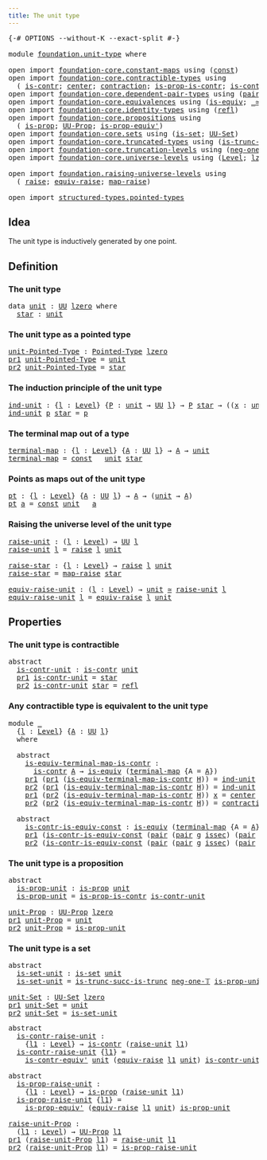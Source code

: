 ```yaml
---
title: The unit type
---
```


<pre class="Agda"><a id="39" class="Symbol">{-#</a> <a id="43" class="Keyword">OPTIONS</a> <a id="51" class="Pragma">--without-K</a> <a id="63" class="Pragma">--exact-split</a> <a id="77" class="Symbol">#-}</a>

<a id="82" class="Keyword">module</a> <a id="89" href="foundation.unit-type.html" class="Module">foundation.unit-type</a> <a id="110" class="Keyword">where</a>

<a id="117" class="Keyword">open</a> <a id="122" class="Keyword">import</a> <a id="129" href="foundation-core.constant-maps.html" class="Module">foundation-core.constant-maps</a> <a id="159" class="Keyword">using</a> <a id="165" class="Symbol">(</a><a id="166" href="foundation-core.constant-maps.html#216" class="Function">const</a><a id="171" class="Symbol">)</a>
<a id="173" class="Keyword">open</a> <a id="178" class="Keyword">import</a> <a id="185" href="foundation-core.contractible-types.html" class="Module">foundation-core.contractible-types</a> <a id="220" class="Keyword">using</a>
  <a id="228" class="Symbol">(</a> <a id="230" href="foundation-core.contractible-types.html#1006" class="Function">is-contr</a><a id="238" class="Symbol">;</a> <a id="240" href="foundation-core.contractible-types.html#1098" class="Function">center</a><a id="246" class="Symbol">;</a> <a id="248" href="foundation-core.contractible-types.html#1438" class="Function">contraction</a><a id="259" class="Symbol">;</a> <a id="261" href="foundation-core.contractible-types.html#6620" class="Function">is-prop-is-contr</a><a id="277" class="Symbol">;</a> <a id="279" href="foundation-core.contractible-types.html#3813" class="Function">is-contr-equiv&#39;</a><a id="294" class="Symbol">)</a>
<a id="296" class="Keyword">open</a> <a id="301" class="Keyword">import</a> <a id="308" href="foundation-core.dependent-pair-types.html" class="Module">foundation-core.dependent-pair-types</a> <a id="345" class="Keyword">using</a> <a id="351" class="Symbol">(</a><a id="352" href="foundation-core.dependent-pair-types.html#588" class="InductiveConstructor">pair</a><a id="356" class="Symbol">;</a> <a id="358" href="foundation-core.dependent-pair-types.html#605" class="Field">pr1</a><a id="361" class="Symbol">;</a> <a id="363" href="foundation-core.dependent-pair-types.html#617" class="Field">pr2</a><a id="366" class="Symbol">)</a>
<a id="368" class="Keyword">open</a> <a id="373" class="Keyword">import</a> <a id="380" href="foundation-core.equivalences.html" class="Module">foundation-core.equivalences</a> <a id="409" class="Keyword">using</a> <a id="415" class="Symbol">(</a><a id="416" href="foundation-core.equivalences.html#1556" class="Function">is-equiv</a><a id="424" class="Symbol">;</a> <a id="426" href="foundation-core.equivalences.html#1621" class="Function Operator">_≃_</a><a id="429" class="Symbol">)</a>
<a id="431" class="Keyword">open</a> <a id="436" class="Keyword">import</a> <a id="443" href="foundation-core.identity-types.html" class="Module">foundation-core.identity-types</a> <a id="474" class="Keyword">using</a> <a id="480" class="Symbol">(</a><a id="481" href="foundation-core.identity-types.html#1820" class="InductiveConstructor">refl</a><a id="485" class="Symbol">)</a>
<a id="487" class="Keyword">open</a> <a id="492" class="Keyword">import</a> <a id="499" href="foundation-core.propositions.html" class="Module">foundation-core.propositions</a> <a id="528" class="Keyword">using</a>
  <a id="536" class="Symbol">(</a> <a id="538" href="foundation-core.propositions.html#1309" class="Function">is-prop</a><a id="545" class="Symbol">;</a> <a id="547" href="foundation-core.propositions.html#1393" class="Function">UU-Prop</a><a id="554" class="Symbol">;</a> <a id="556" href="foundation-core.propositions.html#4884" class="Function">is-prop-equiv&#39;</a><a id="570" class="Symbol">)</a>
<a id="572" class="Keyword">open</a> <a id="577" class="Keyword">import</a> <a id="584" href="foundation-core.sets.html" class="Module">foundation-core.sets</a> <a id="605" class="Keyword">using</a> <a id="611" class="Symbol">(</a><a id="612" href="foundation-core.sets.html#1113" class="Function">is-set</a><a id="618" class="Symbol">;</a> <a id="620" href="foundation-core.sets.html#1190" class="Function">UU-Set</a><a id="626" class="Symbol">)</a>
<a id="628" class="Keyword">open</a> <a id="633" class="Keyword">import</a> <a id="640" href="foundation-core.truncated-types.html" class="Module">foundation-core.truncated-types</a> <a id="672" class="Keyword">using</a> <a id="678" class="Symbol">(</a><a id="679" href="foundation-core.truncated-types.html#2485" class="Function">is-trunc-succ-is-trunc</a><a id="701" class="Symbol">)</a>
<a id="703" class="Keyword">open</a> <a id="708" class="Keyword">import</a> <a id="715" href="foundation-core.truncation-levels.html" class="Module">foundation-core.truncation-levels</a> <a id="749" class="Keyword">using</a> <a id="755" class="Symbol">(</a><a id="756" href="foundation-core.truncation-levels.html#448" class="Function">neg-one-𝕋</a><a id="765" class="Symbol">)</a>
<a id="767" class="Keyword">open</a> <a id="772" class="Keyword">import</a> <a id="779" href="foundation-core.universe-levels.html" class="Module">foundation-core.universe-levels</a> <a id="811" class="Keyword">using</a> <a id="817" class="Symbol">(</a><a id="818" href="Agda.Primitive.html#597" class="Postulate">Level</a><a id="823" class="Symbol">;</a> <a id="825" href="Agda.Primitive.html#764" class="Primitive">lzero</a><a id="830" class="Symbol">;</a> <a id="832" href="foundation-core.universe-levels.html#235" class="Primitive">UU</a><a id="834" class="Symbol">)</a>

<a id="837" class="Keyword">open</a> <a id="842" class="Keyword">import</a> <a id="849" href="foundation.raising-universe-levels.html" class="Module">foundation.raising-universe-levels</a> <a id="884" class="Keyword">using</a>
  <a id="892" class="Symbol">(</a> <a id="894" href="foundation.raising-universe-levels.html#973" class="Datatype">raise</a><a id="899" class="Symbol">;</a> <a id="901" href="foundation.raising-universe-levels.html#1550" class="Function">equiv-raise</a><a id="912" class="Symbol">;</a> <a id="914" href="foundation.raising-universe-levels.html#1038" class="InductiveConstructor">map-raise</a><a id="923" class="Symbol">)</a>

<a id="926" class="Keyword">open</a> <a id="931" class="Keyword">import</a> <a id="938" href="structured-types.pointed-types.html" class="Module">structured-types.pointed-types</a>
</pre>
## Idea

The unit type is inductively generated by one point.

## Definition

### The unit type

<pre class="Agda"><a id="1079" class="Keyword">data</a> <a id="unit"></a><a id="1084" href="foundation.unit-type.html#1084" class="Datatype">unit</a> <a id="1089" class="Symbol">:</a> <a id="1091" href="foundation-core.universe-levels.html#235" class="Primitive">UU</a> <a id="1094" href="Agda.Primitive.html#764" class="Primitive">lzero</a> <a id="1100" class="Keyword">where</a>
  <a id="unit.star"></a><a id="1108" href="foundation.unit-type.html#1108" class="InductiveConstructor">star</a> <a id="1113" class="Symbol">:</a> <a id="1115" href="foundation.unit-type.html#1084" class="Datatype">unit</a>
</pre>
### The unit type as a pointed type

<pre class="Agda"><a id="unit-Pointed-Type"></a><a id="1170" href="foundation.unit-type.html#1170" class="Function">unit-Pointed-Type</a> <a id="1188" class="Symbol">:</a> <a id="1190" href="structured-types.pointed-types.html#383" class="Function">Pointed-Type</a> <a id="1203" href="Agda.Primitive.html#764" class="Primitive">lzero</a>
<a id="1209" href="foundation-core.dependent-pair-types.html#605" class="Field">pr1</a> <a id="1213" href="foundation.unit-type.html#1170" class="Function">unit-Pointed-Type</a> <a id="1231" class="Symbol">=</a> <a id="1233" href="foundation.unit-type.html#1084" class="Datatype">unit</a>
<a id="1238" href="foundation-core.dependent-pair-types.html#617" class="Field">pr2</a> <a id="1242" href="foundation.unit-type.html#1170" class="Function">unit-Pointed-Type</a> <a id="1260" class="Symbol">=</a> <a id="1262" href="foundation.unit-type.html#1108" class="InductiveConstructor">star</a>
</pre>
### The induction principle of the unit type

<pre class="Agda"><a id="ind-unit"></a><a id="1322" href="foundation.unit-type.html#1322" class="Function">ind-unit</a> <a id="1331" class="Symbol">:</a> <a id="1333" class="Symbol">{</a><a id="1334" href="foundation.unit-type.html#1334" class="Bound">l</a> <a id="1336" class="Symbol">:</a> <a id="1338" href="Agda.Primitive.html#597" class="Postulate">Level</a><a id="1343" class="Symbol">}</a> <a id="1345" class="Symbol">{</a><a id="1346" href="foundation.unit-type.html#1346" class="Bound">P</a> <a id="1348" class="Symbol">:</a> <a id="1350" href="foundation.unit-type.html#1084" class="Datatype">unit</a> <a id="1355" class="Symbol">→</a> <a id="1357" href="foundation-core.universe-levels.html#235" class="Primitive">UU</a> <a id="1360" href="foundation.unit-type.html#1334" class="Bound">l</a><a id="1361" class="Symbol">}</a> <a id="1363" class="Symbol">→</a> <a id="1365" href="foundation.unit-type.html#1346" class="Bound">P</a> <a id="1367" href="foundation.unit-type.html#1108" class="InductiveConstructor">star</a> <a id="1372" class="Symbol">→</a> <a id="1374" class="Symbol">((</a><a id="1376" href="foundation.unit-type.html#1376" class="Bound">x</a> <a id="1378" class="Symbol">:</a> <a id="1380" href="foundation.unit-type.html#1084" class="Datatype">unit</a><a id="1384" class="Symbol">)</a> <a id="1386" class="Symbol">→</a> <a id="1388" href="foundation.unit-type.html#1346" class="Bound">P</a> <a id="1390" href="foundation.unit-type.html#1376" class="Bound">x</a><a id="1391" class="Symbol">)</a>
<a id="1393" href="foundation.unit-type.html#1322" class="Function">ind-unit</a> <a id="1402" href="foundation.unit-type.html#1402" class="Bound">p</a> <a id="1404" href="foundation.unit-type.html#1108" class="InductiveConstructor">star</a> <a id="1409" class="Symbol">=</a> <a id="1411" href="foundation.unit-type.html#1402" class="Bound">p</a>
</pre>
### The terminal map out of a type

<pre class="Agda"><a id="terminal-map"></a><a id="1462" href="foundation.unit-type.html#1462" class="Function">terminal-map</a> <a id="1475" class="Symbol">:</a> <a id="1477" class="Symbol">{</a><a id="1478" href="foundation.unit-type.html#1478" class="Bound">l</a> <a id="1480" class="Symbol">:</a> <a id="1482" href="Agda.Primitive.html#597" class="Postulate">Level</a><a id="1487" class="Symbol">}</a> <a id="1489" class="Symbol">{</a><a id="1490" href="foundation.unit-type.html#1490" class="Bound">A</a> <a id="1492" class="Symbol">:</a> <a id="1494" href="foundation-core.universe-levels.html#235" class="Primitive">UU</a> <a id="1497" href="foundation.unit-type.html#1478" class="Bound">l</a><a id="1498" class="Symbol">}</a> <a id="1500" class="Symbol">→</a> <a id="1502" href="foundation.unit-type.html#1490" class="Bound">A</a> <a id="1504" class="Symbol">→</a> <a id="1506" href="foundation.unit-type.html#1084" class="Datatype">unit</a>
<a id="1511" href="foundation.unit-type.html#1462" class="Function">terminal-map</a> <a id="1524" class="Symbol">=</a> <a id="1526" href="foundation-core.constant-maps.html#216" class="Function">const</a> <a id="1532" class="Symbol">_</a> <a id="1534" href="foundation.unit-type.html#1084" class="Datatype">unit</a> <a id="1539" href="foundation.unit-type.html#1108" class="InductiveConstructor">star</a>
</pre>
### Points as maps out of the unit type

<pre class="Agda"><a id="pt"></a><a id="1598" href="foundation.unit-type.html#1598" class="Function">pt</a> <a id="1601" class="Symbol">:</a> <a id="1603" class="Symbol">{</a><a id="1604" href="foundation.unit-type.html#1604" class="Bound">l</a> <a id="1606" class="Symbol">:</a> <a id="1608" href="Agda.Primitive.html#597" class="Postulate">Level</a><a id="1613" class="Symbol">}</a> <a id="1615" class="Symbol">{</a><a id="1616" href="foundation.unit-type.html#1616" class="Bound">A</a> <a id="1618" class="Symbol">:</a> <a id="1620" href="foundation-core.universe-levels.html#235" class="Primitive">UU</a> <a id="1623" href="foundation.unit-type.html#1604" class="Bound">l</a><a id="1624" class="Symbol">}</a> <a id="1626" class="Symbol">→</a> <a id="1628" href="foundation.unit-type.html#1616" class="Bound">A</a> <a id="1630" class="Symbol">→</a> <a id="1632" class="Symbol">(</a><a id="1633" href="foundation.unit-type.html#1084" class="Datatype">unit</a> <a id="1638" class="Symbol">→</a> <a id="1640" href="foundation.unit-type.html#1616" class="Bound">A</a><a id="1641" class="Symbol">)</a>
<a id="1643" href="foundation.unit-type.html#1598" class="Function">pt</a> <a id="1646" href="foundation.unit-type.html#1646" class="Bound">a</a> <a id="1648" class="Symbol">=</a> <a id="1650" href="foundation-core.constant-maps.html#216" class="Function">const</a> <a id="1656" href="foundation.unit-type.html#1084" class="Datatype">unit</a> <a id="1661" class="Symbol">_</a> <a id="1663" href="foundation.unit-type.html#1646" class="Bound">a</a>
</pre>
### Raising the universe level of the unit type

<pre class="Agda"><a id="raise-unit"></a><a id="1727" href="foundation.unit-type.html#1727" class="Function">raise-unit</a> <a id="1738" class="Symbol">:</a> <a id="1740" class="Symbol">(</a><a id="1741" href="foundation.unit-type.html#1741" class="Bound">l</a> <a id="1743" class="Symbol">:</a> <a id="1745" href="Agda.Primitive.html#597" class="Postulate">Level</a><a id="1750" class="Symbol">)</a> <a id="1752" class="Symbol">→</a> <a id="1754" href="foundation-core.universe-levels.html#235" class="Primitive">UU</a> <a id="1757" href="foundation.unit-type.html#1741" class="Bound">l</a>
<a id="1759" href="foundation.unit-type.html#1727" class="Function">raise-unit</a> <a id="1770" href="foundation.unit-type.html#1770" class="Bound">l</a> <a id="1772" class="Symbol">=</a> <a id="1774" href="foundation.raising-universe-levels.html#973" class="Datatype">raise</a> <a id="1780" href="foundation.unit-type.html#1770" class="Bound">l</a> <a id="1782" href="foundation.unit-type.html#1084" class="Datatype">unit</a>

<a id="raise-star"></a><a id="1788" href="foundation.unit-type.html#1788" class="Function">raise-star</a> <a id="1799" class="Symbol">:</a> <a id="1801" class="Symbol">{</a><a id="1802" href="foundation.unit-type.html#1802" class="Bound">l</a> <a id="1804" class="Symbol">:</a> <a id="1806" href="Agda.Primitive.html#597" class="Postulate">Level</a><a id="1811" class="Symbol">}</a> <a id="1813" class="Symbol">→</a> <a id="1815" href="foundation.raising-universe-levels.html#973" class="Datatype">raise</a> <a id="1821" href="foundation.unit-type.html#1802" class="Bound">l</a> <a id="1823" href="foundation.unit-type.html#1084" class="Datatype">unit</a>
<a id="1828" href="foundation.unit-type.html#1788" class="Function">raise-star</a> <a id="1839" class="Symbol">=</a> <a id="1841" href="foundation.raising-universe-levels.html#1038" class="InductiveConstructor">map-raise</a> <a id="1851" href="foundation.unit-type.html#1108" class="InductiveConstructor">star</a>

<a id="equiv-raise-unit"></a><a id="1857" href="foundation.unit-type.html#1857" class="Function">equiv-raise-unit</a> <a id="1874" class="Symbol">:</a> <a id="1876" class="Symbol">(</a><a id="1877" href="foundation.unit-type.html#1877" class="Bound">l</a> <a id="1879" class="Symbol">:</a> <a id="1881" href="Agda.Primitive.html#597" class="Postulate">Level</a><a id="1886" class="Symbol">)</a> <a id="1888" class="Symbol">→</a> <a id="1890" href="foundation.unit-type.html#1084" class="Datatype">unit</a> <a id="1895" href="foundation-core.equivalences.html#1621" class="Function Operator">≃</a> <a id="1897" href="foundation.unit-type.html#1727" class="Function">raise-unit</a> <a id="1908" href="foundation.unit-type.html#1877" class="Bound">l</a>
<a id="1910" href="foundation.unit-type.html#1857" class="Function">equiv-raise-unit</a> <a id="1927" href="foundation.unit-type.html#1927" class="Bound">l</a> <a id="1929" class="Symbol">=</a> <a id="1931" href="foundation.raising-universe-levels.html#1550" class="Function">equiv-raise</a> <a id="1943" href="foundation.unit-type.html#1927" class="Bound">l</a> <a id="1945" href="foundation.unit-type.html#1084" class="Datatype">unit</a>
</pre>
## Properties

### The unit type is contractible

<pre class="Agda"><a id="2013" class="Keyword">abstract</a>
  <a id="is-contr-unit"></a><a id="2024" href="foundation.unit-type.html#2024" class="Function">is-contr-unit</a> <a id="2038" class="Symbol">:</a> <a id="2040" href="foundation-core.contractible-types.html#1006" class="Function">is-contr</a> <a id="2049" href="foundation.unit-type.html#1084" class="Datatype">unit</a>
  <a id="2056" href="foundation-core.dependent-pair-types.html#605" class="Field">pr1</a> <a id="2060" href="foundation.unit-type.html#2024" class="Function">is-contr-unit</a> <a id="2074" class="Symbol">=</a> <a id="2076" href="foundation.unit-type.html#1108" class="InductiveConstructor">star</a>
  <a id="2083" href="foundation-core.dependent-pair-types.html#617" class="Field">pr2</a> <a id="2087" href="foundation.unit-type.html#2024" class="Function">is-contr-unit</a> <a id="2101" href="foundation.unit-type.html#1108" class="InductiveConstructor">star</a> <a id="2106" class="Symbol">=</a> <a id="2108" href="foundation-core.identity-types.html#1820" class="InductiveConstructor">refl</a>
</pre>
### Any contractible type is equivalent to the unit type

<pre class="Agda"><a id="2184" class="Keyword">module</a> <a id="2191" href="foundation.unit-type.html#2191" class="Module">_</a>
  <a id="2195" class="Symbol">{</a><a id="2196" href="foundation.unit-type.html#2196" class="Bound">l</a> <a id="2198" class="Symbol">:</a> <a id="2200" href="Agda.Primitive.html#597" class="Postulate">Level</a><a id="2205" class="Symbol">}</a> <a id="2207" class="Symbol">{</a><a id="2208" href="foundation.unit-type.html#2208" class="Bound">A</a> <a id="2210" class="Symbol">:</a> <a id="2212" href="foundation-core.universe-levels.html#235" class="Primitive">UU</a> <a id="2215" href="foundation.unit-type.html#2196" class="Bound">l</a><a id="2216" class="Symbol">}</a>
  <a id="2220" class="Keyword">where</a>

  <a id="2229" class="Keyword">abstract</a>
    <a id="2242" href="foundation.unit-type.html#2242" class="Function">is-equiv-terminal-map-is-contr</a> <a id="2273" class="Symbol">:</a>
      <a id="2281" href="foundation-core.contractible-types.html#1006" class="Function">is-contr</a> <a id="2290" href="foundation.unit-type.html#2208" class="Bound">A</a> <a id="2292" class="Symbol">→</a> <a id="2294" href="foundation-core.equivalences.html#1556" class="Function">is-equiv</a> <a id="2303" class="Symbol">(</a><a id="2304" href="foundation.unit-type.html#1462" class="Function">terminal-map</a> <a id="2317" class="Symbol">{</a><a id="2318" class="Argument">A</a> <a id="2320" class="Symbol">=</a> <a id="2322" href="foundation.unit-type.html#2208" class="Bound">A</a><a id="2323" class="Symbol">})</a>
    <a id="2330" href="foundation-core.dependent-pair-types.html#605" class="Field">pr1</a> <a id="2334" class="Symbol">(</a><a id="2335" href="foundation-core.dependent-pair-types.html#605" class="Field">pr1</a> <a id="2339" class="Symbol">(</a><a id="2340" href="foundation.unit-type.html#2242" class="Function">is-equiv-terminal-map-is-contr</a> <a id="2371" href="foundation.unit-type.html#2371" class="Bound">H</a><a id="2372" class="Symbol">))</a> <a id="2375" class="Symbol">=</a> <a id="2377" href="foundation.unit-type.html#1322" class="Function">ind-unit</a> <a id="2386" class="Symbol">(</a><a id="2387" href="foundation-core.contractible-types.html#1098" class="Function">center</a> <a id="2394" href="foundation.unit-type.html#2371" class="Bound">H</a><a id="2395" class="Symbol">)</a>
    <a id="2401" href="foundation-core.dependent-pair-types.html#617" class="Field">pr2</a> <a id="2405" class="Symbol">(</a><a id="2406" href="foundation-core.dependent-pair-types.html#605" class="Field">pr1</a> <a id="2410" class="Symbol">(</a><a id="2411" href="foundation.unit-type.html#2242" class="Function">is-equiv-terminal-map-is-contr</a> <a id="2442" href="foundation.unit-type.html#2442" class="Bound">H</a><a id="2443" class="Symbol">))</a> <a id="2446" class="Symbol">=</a> <a id="2448" href="foundation.unit-type.html#1322" class="Function">ind-unit</a> <a id="2457" href="foundation-core.identity-types.html#1820" class="InductiveConstructor">refl</a>
    <a id="2466" href="foundation-core.dependent-pair-types.html#605" class="Field">pr1</a> <a id="2470" class="Symbol">(</a><a id="2471" href="foundation-core.dependent-pair-types.html#617" class="Field">pr2</a> <a id="2475" class="Symbol">(</a><a id="2476" href="foundation.unit-type.html#2242" class="Function">is-equiv-terminal-map-is-contr</a> <a id="2507" href="foundation.unit-type.html#2507" class="Bound">H</a><a id="2508" class="Symbol">))</a> <a id="2511" href="foundation.unit-type.html#2511" class="Bound">x</a> <a id="2513" class="Symbol">=</a> <a id="2515" href="foundation-core.contractible-types.html#1098" class="Function">center</a> <a id="2522" href="foundation.unit-type.html#2507" class="Bound">H</a>
    <a id="2528" href="foundation-core.dependent-pair-types.html#617" class="Field">pr2</a> <a id="2532" class="Symbol">(</a><a id="2533" href="foundation-core.dependent-pair-types.html#617" class="Field">pr2</a> <a id="2537" class="Symbol">(</a><a id="2538" href="foundation.unit-type.html#2242" class="Function">is-equiv-terminal-map-is-contr</a> <a id="2569" href="foundation.unit-type.html#2569" class="Bound">H</a><a id="2570" class="Symbol">))</a> <a id="2573" class="Symbol">=</a> <a id="2575" href="foundation-core.contractible-types.html#1438" class="Function">contraction</a> <a id="2587" href="foundation.unit-type.html#2569" class="Bound">H</a>

  <a id="2592" class="Keyword">abstract</a>
    <a id="2605" href="foundation.unit-type.html#2605" class="Function">is-contr-is-equiv-const</a> <a id="2629" class="Symbol">:</a> <a id="2631" href="foundation-core.equivalences.html#1556" class="Function">is-equiv</a> <a id="2640" class="Symbol">(</a><a id="2641" href="foundation.unit-type.html#1462" class="Function">terminal-map</a> <a id="2654" class="Symbol">{</a><a id="2655" class="Argument">A</a> <a id="2657" class="Symbol">=</a> <a id="2659" href="foundation.unit-type.html#2208" class="Bound">A</a><a id="2660" class="Symbol">})</a> <a id="2663" class="Symbol">→</a> <a id="2665" href="foundation-core.contractible-types.html#1006" class="Function">is-contr</a> <a id="2674" href="foundation.unit-type.html#2208" class="Bound">A</a>
    <a id="2680" href="foundation-core.dependent-pair-types.html#605" class="Field">pr1</a> <a id="2684" class="Symbol">(</a><a id="2685" href="foundation.unit-type.html#2605" class="Function">is-contr-is-equiv-const</a> <a id="2709" class="Symbol">(</a><a id="2710" href="foundation-core.dependent-pair-types.html#588" class="InductiveConstructor">pair</a> <a id="2715" class="Symbol">(</a><a id="2716" href="foundation-core.dependent-pair-types.html#588" class="InductiveConstructor">pair</a> <a id="2721" href="foundation.unit-type.html#2721" class="Bound">g</a> <a id="2723" href="foundation.unit-type.html#2723" class="Bound">issec</a><a id="2728" class="Symbol">)</a> <a id="2730" class="Symbol">(</a><a id="2731" href="foundation-core.dependent-pair-types.html#588" class="InductiveConstructor">pair</a> <a id="2736" href="foundation.unit-type.html#2736" class="Bound">h</a> <a id="2738" href="foundation.unit-type.html#2738" class="Bound">isretr</a><a id="2744" class="Symbol">)))</a> <a id="2748" class="Symbol">=</a> <a id="2750" href="foundation.unit-type.html#2736" class="Bound">h</a> <a id="2752" href="foundation.unit-type.html#1108" class="InductiveConstructor">star</a>
    <a id="2761" href="foundation-core.dependent-pair-types.html#617" class="Field">pr2</a> <a id="2765" class="Symbol">(</a><a id="2766" href="foundation.unit-type.html#2605" class="Function">is-contr-is-equiv-const</a> <a id="2790" class="Symbol">(</a><a id="2791" href="foundation-core.dependent-pair-types.html#588" class="InductiveConstructor">pair</a> <a id="2796" class="Symbol">(</a><a id="2797" href="foundation-core.dependent-pair-types.html#588" class="InductiveConstructor">pair</a> <a id="2802" href="foundation.unit-type.html#2802" class="Bound">g</a> <a id="2804" href="foundation.unit-type.html#2804" class="Bound">issec</a><a id="2809" class="Symbol">)</a> <a id="2811" class="Symbol">(</a><a id="2812" href="foundation-core.dependent-pair-types.html#588" class="InductiveConstructor">pair</a> <a id="2817" href="foundation.unit-type.html#2817" class="Bound">h</a> <a id="2819" href="foundation.unit-type.html#2819" class="Bound">isretr</a><a id="2825" class="Symbol">)))</a> <a id="2829" class="Symbol">=</a> <a id="2831" href="foundation.unit-type.html#2819" class="Bound">isretr</a>
</pre>
### The unit type is a proposition

<pre class="Agda"><a id="2887" class="Keyword">abstract</a>
  <a id="is-prop-unit"></a><a id="2898" href="foundation.unit-type.html#2898" class="Function">is-prop-unit</a> <a id="2911" class="Symbol">:</a> <a id="2913" href="foundation-core.propositions.html#1309" class="Function">is-prop</a> <a id="2921" href="foundation.unit-type.html#1084" class="Datatype">unit</a>
  <a id="2928" href="foundation.unit-type.html#2898" class="Function">is-prop-unit</a> <a id="2941" class="Symbol">=</a> <a id="2943" href="foundation-core.contractible-types.html#6620" class="Function">is-prop-is-contr</a> <a id="2960" href="foundation.unit-type.html#2024" class="Function">is-contr-unit</a>

<a id="unit-Prop"></a><a id="2975" href="foundation.unit-type.html#2975" class="Function">unit-Prop</a> <a id="2985" class="Symbol">:</a> <a id="2987" href="foundation-core.propositions.html#1393" class="Function">UU-Prop</a> <a id="2995" href="Agda.Primitive.html#764" class="Primitive">lzero</a>
<a id="3001" href="foundation-core.dependent-pair-types.html#605" class="Field">pr1</a> <a id="3005" href="foundation.unit-type.html#2975" class="Function">unit-Prop</a> <a id="3015" class="Symbol">=</a> <a id="3017" href="foundation.unit-type.html#1084" class="Datatype">unit</a>
<a id="3022" href="foundation-core.dependent-pair-types.html#617" class="Field">pr2</a> <a id="3026" href="foundation.unit-type.html#2975" class="Function">unit-Prop</a> <a id="3036" class="Symbol">=</a> <a id="3038" href="foundation.unit-type.html#2898" class="Function">is-prop-unit</a>
</pre>
### The unit type is a set

<pre class="Agda"><a id="3092" class="Keyword">abstract</a>
  <a id="is-set-unit"></a><a id="3103" href="foundation.unit-type.html#3103" class="Function">is-set-unit</a> <a id="3115" class="Symbol">:</a> <a id="3117" href="foundation-core.sets.html#1113" class="Function">is-set</a> <a id="3124" href="foundation.unit-type.html#1084" class="Datatype">unit</a>
  <a id="3131" href="foundation.unit-type.html#3103" class="Function">is-set-unit</a> <a id="3143" class="Symbol">=</a> <a id="3145" href="foundation-core.truncated-types.html#2485" class="Function">is-trunc-succ-is-trunc</a> <a id="3168" href="foundation-core.truncation-levels.html#448" class="Function">neg-one-𝕋</a> <a id="3178" href="foundation.unit-type.html#2898" class="Function">is-prop-unit</a>

<a id="unit-Set"></a><a id="3192" href="foundation.unit-type.html#3192" class="Function">unit-Set</a> <a id="3201" class="Symbol">:</a> <a id="3203" href="foundation-core.sets.html#1190" class="Function">UU-Set</a> <a id="3210" href="Agda.Primitive.html#764" class="Primitive">lzero</a>
<a id="3216" href="foundation-core.dependent-pair-types.html#605" class="Field">pr1</a> <a id="3220" href="foundation.unit-type.html#3192" class="Function">unit-Set</a> <a id="3229" class="Symbol">=</a> <a id="3231" href="foundation.unit-type.html#1084" class="Datatype">unit</a>
<a id="3236" href="foundation-core.dependent-pair-types.html#617" class="Field">pr2</a> <a id="3240" href="foundation.unit-type.html#3192" class="Function">unit-Set</a> <a id="3249" class="Symbol">=</a> <a id="3251" href="foundation.unit-type.html#3103" class="Function">is-set-unit</a>
</pre>
<pre class="Agda"><a id="3276" class="Keyword">abstract</a>
  <a id="is-contr-raise-unit"></a><a id="3287" href="foundation.unit-type.html#3287" class="Function">is-contr-raise-unit</a> <a id="3307" class="Symbol">:</a>
    <a id="3313" class="Symbol">{</a><a id="3314" href="foundation.unit-type.html#3314" class="Bound">l1</a> <a id="3317" class="Symbol">:</a> <a id="3319" href="Agda.Primitive.html#597" class="Postulate">Level</a><a id="3324" class="Symbol">}</a> <a id="3326" class="Symbol">→</a> <a id="3328" href="foundation-core.contractible-types.html#1006" class="Function">is-contr</a> <a id="3337" class="Symbol">(</a><a id="3338" href="foundation.unit-type.html#1727" class="Function">raise-unit</a> <a id="3349" href="foundation.unit-type.html#3314" class="Bound">l1</a><a id="3351" class="Symbol">)</a>
  <a id="3355" href="foundation.unit-type.html#3287" class="Function">is-contr-raise-unit</a> <a id="3375" class="Symbol">{</a><a id="3376" href="foundation.unit-type.html#3376" class="Bound">l1</a><a id="3378" class="Symbol">}</a> <a id="3380" class="Symbol">=</a>
    <a id="3386" href="foundation-core.contractible-types.html#3813" class="Function">is-contr-equiv&#39;</a> <a id="3402" href="foundation.unit-type.html#1084" class="Datatype">unit</a> <a id="3407" class="Symbol">(</a><a id="3408" href="foundation.raising-universe-levels.html#1550" class="Function">equiv-raise</a> <a id="3420" href="foundation.unit-type.html#3376" class="Bound">l1</a> <a id="3423" href="foundation.unit-type.html#1084" class="Datatype">unit</a><a id="3427" class="Symbol">)</a> <a id="3429" href="foundation.unit-type.html#2024" class="Function">is-contr-unit</a>

<a id="3444" class="Keyword">abstract</a>
  <a id="is-prop-raise-unit"></a><a id="3455" href="foundation.unit-type.html#3455" class="Function">is-prop-raise-unit</a> <a id="3474" class="Symbol">:</a>
    <a id="3480" class="Symbol">{</a><a id="3481" href="foundation.unit-type.html#3481" class="Bound">l1</a> <a id="3484" class="Symbol">:</a> <a id="3486" href="Agda.Primitive.html#597" class="Postulate">Level</a><a id="3491" class="Symbol">}</a> <a id="3493" class="Symbol">→</a> <a id="3495" href="foundation-core.propositions.html#1309" class="Function">is-prop</a> <a id="3503" class="Symbol">(</a><a id="3504" href="foundation.unit-type.html#1727" class="Function">raise-unit</a> <a id="3515" href="foundation.unit-type.html#3481" class="Bound">l1</a><a id="3517" class="Symbol">)</a>
  <a id="3521" href="foundation.unit-type.html#3455" class="Function">is-prop-raise-unit</a> <a id="3540" class="Symbol">{</a><a id="3541" href="foundation.unit-type.html#3541" class="Bound">l1</a><a id="3543" class="Symbol">}</a> <a id="3545" class="Symbol">=</a>
    <a id="3551" href="foundation-core.propositions.html#4884" class="Function">is-prop-equiv&#39;</a> <a id="3566" class="Symbol">(</a><a id="3567" href="foundation.raising-universe-levels.html#1550" class="Function">equiv-raise</a> <a id="3579" href="foundation.unit-type.html#3541" class="Bound">l1</a> <a id="3582" href="foundation.unit-type.html#1084" class="Datatype">unit</a><a id="3586" class="Symbol">)</a> <a id="3588" href="foundation.unit-type.html#2898" class="Function">is-prop-unit</a>

<a id="raise-unit-Prop"></a><a id="3602" href="foundation.unit-type.html#3602" class="Function">raise-unit-Prop</a> <a id="3618" class="Symbol">:</a>
  <a id="3622" class="Symbol">(</a><a id="3623" href="foundation.unit-type.html#3623" class="Bound">l1</a> <a id="3626" class="Symbol">:</a> <a id="3628" href="Agda.Primitive.html#597" class="Postulate">Level</a><a id="3633" class="Symbol">)</a> <a id="3635" class="Symbol">→</a> <a id="3637" href="foundation-core.propositions.html#1393" class="Function">UU-Prop</a> <a id="3645" href="foundation.unit-type.html#3623" class="Bound">l1</a>
<a id="3648" href="foundation-core.dependent-pair-types.html#605" class="Field">pr1</a> <a id="3652" class="Symbol">(</a><a id="3653" href="foundation.unit-type.html#3602" class="Function">raise-unit-Prop</a> <a id="3669" href="foundation.unit-type.html#3669" class="Bound">l1</a><a id="3671" class="Symbol">)</a> <a id="3673" class="Symbol">=</a> <a id="3675" href="foundation.unit-type.html#1727" class="Function">raise-unit</a> <a id="3686" href="foundation.unit-type.html#3669" class="Bound">l1</a>
<a id="3689" href="foundation-core.dependent-pair-types.html#617" class="Field">pr2</a> <a id="3693" class="Symbol">(</a><a id="3694" href="foundation.unit-type.html#3602" class="Function">raise-unit-Prop</a> <a id="3710" href="foundation.unit-type.html#3710" class="Bound">l1</a><a id="3712" class="Symbol">)</a> <a id="3714" class="Symbol">=</a> <a id="3716" href="foundation.unit-type.html#3455" class="Function">is-prop-raise-unit</a>
</pre>